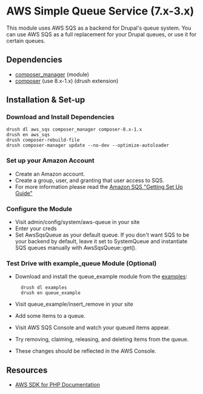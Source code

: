 # AWS Simple Queue Service (7.x-3.x)

This module uses AWS SQS as a backend for Drupal's queue system. You can use AWS SQS as a full replacement for your Drupal queues, or use it for certain queues.

## Dependencies

* [composer_manager](https://drupal.org/project/composer_manager) (module)
* [composer](https://drupal.org/project/composer) (use 8.x-1.x) (drush extension)


## Installation & Set-up

### Download and Install Dependencies

    drush dl aws_sqs composer_manager composer-8.x-1.x
    drush en aws_sqs
    drush composer-rebuild-file
    drush composer-manager update --no-dev --optimize-autoloader

### Set up your Amazon Account

* Create an Amazon account.
* Create a group, user, and granting that user access to SQS.
* For more information please read the [Amazon SQS "Getting Set Up Guide"](http://docs.aws.amazon.com/AWSSimpleQueueService/latest/SQSGettingStartedGuide/GettingSetUp.html)

### Configure the Module

* Visit admin/config/system/aws-queue in your site
* Enter your creds
* Set AwsSqsQueue as your default queue. If you don't want SQS to be your backend by default, leave it set to SystemQueue and instantiate SQS queues manually with AwsSqsQueue::get().

### Test Drive with example_queue Module (Optional)

* Download and install the queue_example module from the [examples](https://drupal.org/project/examples):

        drush dl examples
        drush en queue_example

* Visit queue\_example/insert\_remove in your site
* Add some items to a queue.
* Visit AWS SQS Console and watch your queued items appear.
* Try removing, claiming, releasing, and deleting items from the queue.
* These changes should be reflected in the AWS Console.

## Resources

* [AWS SDK for PHP Documentation](https://docs.aws.amazon.com/aws-sdk-php/v3/guide/index.html)
